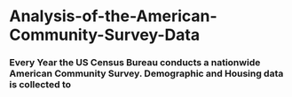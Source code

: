 # Analysis-of-the-American-Community-Survey-Data
### Every Year the US Census Bureau conducts a nationwide American Community Survey. Demographic and Housing data is collected to
